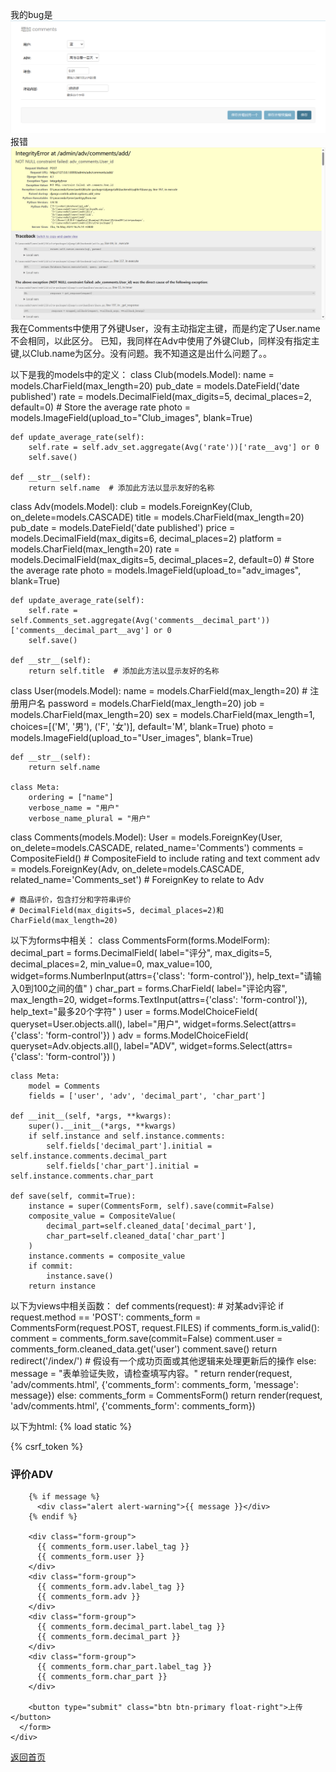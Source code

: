 我的bug是
![](1.png)
报错
![](2.png)
我在Comments中使用了外键User，没有主动指定主键，而是约定了User.name不会相同，以此区分。
已知，我同样在Adv中使用了外键Club，同样没有指定主键,以Club.name为区分。没有问题。我不知道这是出什么问题了。。


以下是我的models中的定义：
class Club(models.Model):
    name = models.CharField(max_length=20)
    pub_date = models.DateField('date published')
    rate = models.DecimalField(max_digits=5, decimal_places=2, default=0)  # Store the average rate
    photo = models.ImageField(upload_to="Club_images", blank=True)

    def update_average_rate(self):
        self.rate = self.adv_set.aggregate(Avg('rate'))['rate__avg'] or 0
        self.save()

    def __str__(self):
        return self.name  # 添加此方法以显示友好的名称


class Adv(models.Model):
    club = models.ForeignKey(Club, on_delete=models.CASCADE)
    title = models.CharField(max_length=20)
    pub_date = models.DateField('date published')
    price = models.DecimalField(max_digits=6, decimal_places=2)
    platform = models.CharField(max_length=20)
    rate = models.DecimalField(max_digits=5, decimal_places=2, default=0)  # Store the average rate
    photo = models.ImageField(upload_to="adv_images", blank=True)

    def update_average_rate(self):
        self.rate = self.Comments_set.aggregate(Avg('comments__decimal_part'))['comments__decimal_part__avg'] or 0
        self.save()

    def __str__(self):
        return self.title  # 添加此方法以显示友好的名称


class User(models.Model):
    name = models.CharField(max_length=20)  # 注册用户名
    password = models.CharField(max_length=20)
    job = models.CharField(max_length=20)
    sex = models.CharField(max_length=1, choices=[('M', '男'),  ('F', '女')], default='M', blank=True)
    photo = models.ImageField(upload_to="User_images", blank=True)

    def __str__(self):
        return self.name

    class Meta:
        ordering = ["name"]
        verbose_name = "用户"
        verbose_name_plural = "用户"


class Comments(models.Model):
    User = models.ForeignKey(User, on_delete=models.CASCADE, related_name='Comments')
    comments = CompositeField()  # CompositeField to include rating and text comment
    adv = models.ForeignKey(Adv, on_delete=models.CASCADE, related_name='Comments_set')  # ForeignKey to relate to Adv

    # 商品评价，包含打分和字符串评价
    # DecimalField(max_digits=5, decimal_places=2)和CharField(max_length=20)

以下为forms中相关：
class CommentsForm(forms.ModelForm):
    decimal_part = forms.DecimalField(
        label="评分",
        max_digits=5,
        decimal_places=2,
        min_value=0,
        max_value=100,
        widget=forms.NumberInput(attrs={'class': 'form-control'}),
        help_text="请输入0到100之间的值"
    )
    char_part = forms.CharField(
        label="评论内容",
        max_length=20,
        widget=forms.TextInput(attrs={'class': 'form-control'}),
        help_text="最多20个字符"
    )
    user = forms.ModelChoiceField(
        queryset=User.objects.all(),
        label="用户",
        widget=forms.Select(attrs={'class': 'form-control'})
    )
    adv = forms.ModelChoiceField(
        queryset=Adv.objects.all(),
        label="ADV",
        widget=forms.Select(attrs={'class': 'form-control'})
    )

    class Meta:
        model = Comments
        fields = ['user', 'adv', 'decimal_part', 'char_part']

    def __init__(self, *args, **kwargs):
        super().__init__(*args, **kwargs)
        if self.instance and self.instance.comments:
            self.fields['decimal_part'].initial = self.instance.comments.decimal_part
            self.fields['char_part'].initial = self.instance.comments.char_part

    def save(self, commit=True):
        instance = super(CommentsForm, self).save(commit=False)
        composite_value = CompositeValue(
            decimal_part=self.cleaned_data['decimal_part'],
            char_part=self.cleaned_data['char_part']
        )
        instance.comments = composite_value
        if commit:
            instance.save()
        return instance

以下为views中相关函数：
def comments(request):  # 对某adv评论
    if request.method == 'POST':
        comments_form = CommentsForm(request.POST, request.FILES)
        if comments_form.is_valid():
            comment = comments_form.save(commit=False)
            comment.user = comments_form.cleaned_data.get('user')
            comment.save()
            return redirect('/index/')  # 假设有一个成功页面或其他逻辑来处理更新后的操作
        else:
            message = "表单验证失败，请检查填写内容。"
            return render(request, 'adv/comments.html', {'comments_form': comments_form, 'message': message})
    else:
        comments_form = CommentsForm()
        return render(request, 'adv/comments.html', {'comments_form': comments_form})

以下为html:
{% load static %}
<!doctype html>
<html lang="en">
<head>
  <!-- Required meta tags -->
  <meta charset="utf-8">
  <meta name="viewport" content="width=device-width, initial-scale=1, shrink-to-fit=no">

  <!-- Bootstrap CSS -->
  <link href="https://stackpath.bootstrapcdn.com/bootstrap/4.3.1/css/bootstrap.min.css" rel="stylesheet">
  <link href="{% static 'adv/css/comments.css' %}" rel="stylesheet" />

  <title>评价ADV</title>
</head>
<body>
  <div class="container">
    <div class="col">
      <form class="form-register" action="/comments/" method="post" enctype="multipart/form-data">
        {% csrf_token %}
        <h3 class="text-center">评价ADV</h3>

        {% if message %}
          <div class="alert alert-warning">{{ message }}</div>
        {% endif %}

        <div class="form-group">
          {{ comments_form.user.label_tag }}
          {{ comments_form.user }}
        </div>
        <div class="form-group">
          {{ comments_form.adv.label_tag }}
          {{ comments_form.adv }}
        </div>
        <div class="form-group">
          {{ comments_form.decimal_part.label_tag }}
          {{ comments_form.decimal_part }}
        </div>
        <div class="form-group">
          {{ comments_form.char_part.label_tag }}
          {{ comments_form.char_part }}
        </div>

        <button type="submit" class="btn btn-primary float-right">上传</button>
      </form>
    </div>
  <a href="/index/" class="btn btn-primary">返回首页</a>
  </div> <!-- /container -->

  <!-- Optional JavaScript -->
  <script src="https://code.jquery.com/jquery-3.3.1.min.js"></script>
  <script src="https://cdn.jsdelivr.net/npm/popper.js@1.16.0/umd/popper.min.js"></script>
  <script src="https://stackpath.bootstrapcdn.com/bootstrap/4.3.1/js/bootstrap.min.js"></script>
</body>
</html>
